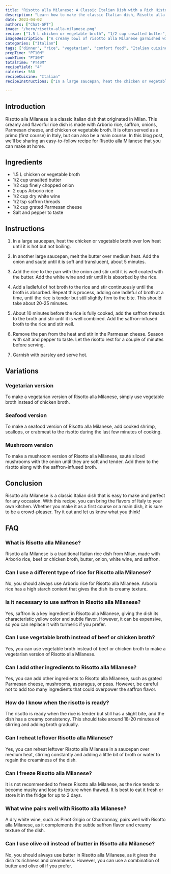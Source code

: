 ```yaml
---
title: "Risotto alla Milanese: A Classic Italian Dish with a Rich History"
description: "Learn how to make the classic Italian dish, Risotto alla Milanese, with this easy-to-follow recipe. This recipe is perfect for those who want to try their hand at traditional Italian cuisine."
date: 2023-04-02
authors: ["Chat-GPT"]
image: "/hero/risotto-alla-milanese.png"
recipe: ["1.5 L chicken or vegetable broth", "1/2 cup unsalted butter", "1/2 cup finely chopped onion", "2 cups Arborio rice", "1/2 cup dry white wine", "1/2 tsp saffron threads", "1/2 cup grated Parmesan cheese", "Salt and pepper to taste"]
imageDescription: ["A creamy bowl of risotto alla Milanese garnished with parsley."]
categories: ["Italian"]
tags: ["dinner", "rice", "vegetarian", "comfort food", "Italian cuisine"]
prepTime: "PT10M"
cookTime: "PT30M"
totalTime: "PT40M"
recipeYield: "4"
calories: 560
recipeCuisine: "Italian"
recipeInstructions: ["In a large saucepan, heat the chicken or vegetable broth over low heat until it is hot but not boiling.", "In another large saucepan, melt the butter over medium heat. Add the onion and sauté until it is soft and translucent, about 5 minutes.", "Add the rice to the pan with the onion and stir until it is well coated with the butter. Add the white wine and stir until it is absorbed by the rice.", "Add a ladleful of hot broth to the rice and stir continuously until the broth is absorbed. Repeat this process, adding one ladleful of broth at a time, until the rice is tender but still slightly firm to the bite. This should take about 20-25 minutes.", "About 10 minutes before the rice is fully cooked, add the saffron threads to the broth and stir until it is well combined. Add the saffron-infused broth to the rice and stir well.", "Remove the pan from the heat and stir in the Parmesan cheese. Season with salt and pepper to taste. Let the risotto rest for a couple of minutes before serving.", "Garnish with parsley and serve hot."]

---
```


## Introduction

Risotto alla Milanese is a classic Italian dish that originated in Milan. This creamy and flavorful rice dish is made with Arborio rice, saffron, onions, Parmesan cheese, and chicken or vegetable broth. It is often served as a primo (first course) in Italy, but can also be a main course. In this blog post, we'll be sharing an easy-to-follow recipe for Risotto alla Milanese that you can make at home.

## Ingredients

- 1.5 L chicken or vegetable broth
- 1/2 cup unsalted butter
- 1/2 cup finely chopped onion
- 2 cups Arborio rice
- 1/2 cup dry white wine
- 1/2 tsp saffron threads
- 1/2 cup grated Parmesan cheese
- Salt and pepper to taste

## Instructions

1. In a large saucepan, heat the chicken or vegetable broth over low heat until it is hot but not boiling.

2. In another large saucepan, melt the butter over medium heat. Add the onion and sauté until it is soft and translucent, about 5 minutes.

3. Add the rice to the pan with the onion and stir until it is well coated with the butter. Add the white wine and stir until it is absorbed by the rice.

4. Add a ladleful of hot broth to the rice and stir continuously until the broth is absorbed. Repeat this process, adding one ladleful of broth at a time, until the rice is tender but still slightly firm to the bite. This should take about 20-25 minutes.

5. About 10 minutes before the rice is fully cooked, add the saffron threads to the broth and stir until it is well combined. Add the saffron-infused broth to the rice and stir well.

6. Remove the pan from the heat and stir in the Parmesan cheese. Season with salt and pepper to taste. Let the risotto rest for a couple of minutes before serving.

7. Garnish with parsley and serve hot.

## Variations

### Vegetarian version

To make a vegetarian version of Risotto alla Milanese, simply use vegetable broth instead of chicken broth.

### Seafood version

To make a seafood version of Risotto alla Milanese, add cooked shrimp, scallops, or crabmeat to the risotto during the last few minutes of cooking.

### Mushroom version

To make a mushroom version of Risotto alla Milanese, sauté sliced mushrooms with the onion until they are soft and tender. Add them to the risotto along with the saffron-infused broth.

## Conclusion

Risotto alla Milanese is a classic Italian dish that is easy to make and perfect for any occasion. With this recipe, you can bring the flavors of Italy to your own kitchen. Whether you make it as a first course or a main dish, it is sure to be a crowd-pleaser. Try it out and let us know what you think!

## FAQ

### What is Risotto alla Milanese?

Risotto alla Milanese is a traditional Italian rice dish from Milan, made with Arborio rice, beef or chicken broth, butter, onion, white wine, and saffron.

### Can I use a different type of rice for Risotto alla Milanese?

No, you should always use Arborio rice for Risotto alla Milanese. Arborio rice has a high starch content that gives the dish its creamy texture.

### Is it necessary to use saffron in Risotto alla Milanese?

Yes, saffron is a key ingredient in Risotto alla Milanese, giving the dish its characteristic yellow color and subtle flavor. However, it can be expensive, so you can replace it with turmeric if you prefer.

### Can I use vegetable broth instead of beef or chicken broth?

Yes, you can use vegetable broth instead of beef or chicken broth to make a vegetarian version of Risotto alla Milanese.

### Can I add other ingredients to Risotto alla Milanese?

Yes, you can add other ingredients to Risotto alla Milanese, such as grated Parmesan cheese, mushrooms, asparagus, or peas. However, be careful not to add too many ingredients that could overpower the saffron flavor.

### How do I know when the risotto is ready?

The risotto is ready when the rice is tender but still has a slight bite, and the dish has a creamy consistency. This should take around 18-20 minutes of stirring and adding broth gradually.

### Can I reheat leftover Risotto alla Milanese?

Yes, you can reheat leftover Risotto alla Milanese in a saucepan over medium heat, stirring constantly and adding a little bit of broth or water to regain the creaminess of the dish.

### Can I freeze Risotto alla Milanese?

It is not recommended to freeze Risotto alla Milanese, as the rice tends to become mushy and lose its texture when thawed. It is best to eat it fresh or store it in the fridge for up to 2 days.

### What wine pairs well with Risotto alla Milanese?

A dry white wine, such as Pinot Grigio or Chardonnay, pairs well with Risotto alla Milanese, as it complements the subtle saffron flavor and creamy texture of the dish.

### Can I use olive oil instead of butter in Risotto alla Milanese?

No, you should always use butter in Risotto alla Milanese, as it gives the dish its richness and creaminess. However, you can use a combination of butter and olive oil if you prefer.